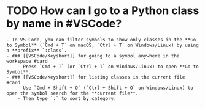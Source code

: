 # TODO How can I go to a Python class by name in #VSCode?
	- In VS Code, you can filter symbols to show only classes in the **Go to Symbol** (`Cmd + T` on macOS, `Ctrl + T` on Windows/Linux) by using a **prefix** `:class`.
	- ### [[VSCode/Keyshort]] for going to a symbol anywhere in the workspace #card
		- Press `Cmd + T` (or `Ctrl + T` on Windows/Linux) to open **Go to Symbol**.
	- ### [[VSCode/Keyshort]] for listing classes in the current file #card
		- Use `Cmd + Shift + O` (`Ctrl + Shift + O` on Windows/Linux) to open the symbol search for the **current file**.
		- Then type `:` to sort by category.